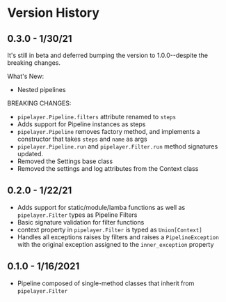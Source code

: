 # Version History

## 0.3.0 - 1/30/21
It's still in beta and deferred bumping the version to 1.0.0--despite the breaking changes.

What's New:
* Nested pipelines

BREAKING CHANGES:
* `pipelayer.Pipeline.filters` attribute renamed to `steps`
* Adds support for Pipeline instances as steps
* `pipelayer.Pipeline` removes factory method, and implements a constructor that takes `steps` and `name` as args
* `pipelayer.Pipeline.run` and `pipelayer.Filter.run` method signatures updated.
* Removed the Settings base class
* Removed the settings and log attributes from the Context class

## 0.2.0 - 1/22/21
* Adds support for static/module/lamba functions as well as `pipelayer.Filter` types as Pipeline Filters
* Basic signature validation for filter functions
* context property in `pipelayer.Filter` is typed as `Union[Context]`
* Handles all exceptions raises by filters and raises a `PipelineException` with the original exception assigned to the `inner_exception` property

## 0.1.0 - 1/16/2021
* Pipeline composed of single-method classes that inherit from `pipelayer.Filter`
